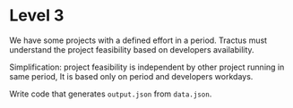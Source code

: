 # Level 3

We have some projects with a defined effort in a period.
Tractus must understand the project feasibility based on developers availability.

Simplification: project feasibility is independent by other project running in same period, It is based only on period and developers workdays.

Write code that generates `output.json` from `data.json`.
